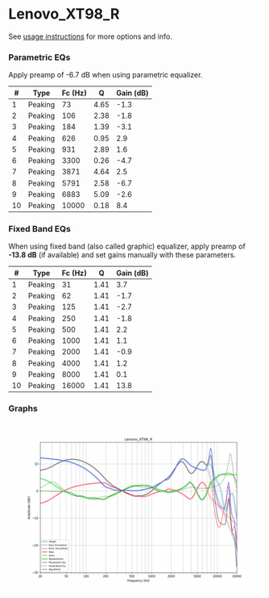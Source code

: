# Lenovo_XT98_R
See [usage instructions](https://github.com/jaakkopasanen/AutoEq#usage) for more options and info.

### Parametric EQs
Apply preamp of -6.7 dB when using parametric equalizer.

|   # | Type    |   Fc (Hz) |    Q |   Gain (dB) |
|-----|---------|-----------|------|-------------|
|   1 | Peaking |        73 | 4.65 |        -1.3 |
|   2 | Peaking |       106 | 2.38 |        -1.8 |
|   3 | Peaking |       184 | 1.39 |        -3.1 |
|   4 | Peaking |       626 | 0.95 |         2.9 |
|   5 | Peaking |       931 | 2.89 |         1.6 |
|   6 | Peaking |      3300 | 0.26 |        -4.7 |
|   7 | Peaking |      3871 | 4.64 |         2.5 |
|   8 | Peaking |      5791 | 2.58 |        -6.7 |
|   9 | Peaking |      6883 | 5.09 |        -2.6 |
|  10 | Peaking |     10000 | 0.18 |         8.4 |

### Fixed Band EQs
When using fixed band (also called graphic) equalizer, apply preamp of **-13.8 dB** (if available) and set gains manually with these parameters.

|   # | Type    |   Fc (Hz) |    Q |   Gain (dB) |
|-----|---------|-----------|------|-------------|
|   1 | Peaking |        31 | 1.41 |         3.7 |
|   2 | Peaking |        62 | 1.41 |        -1.7 |
|   3 | Peaking |       125 | 1.41 |        -2.7 |
|   4 | Peaking |       250 | 1.41 |        -1.8 |
|   5 | Peaking |       500 | 1.41 |         2.2 |
|   6 | Peaking |      1000 | 1.41 |         1.1 |
|   7 | Peaking |      2000 | 1.41 |        -0.9 |
|   8 | Peaking |      4000 | 1.41 |         1.2 |
|   9 | Peaking |      8000 | 1.41 |         0.1 |
|  10 | Peaking |     16000 | 1.41 |        13.8 |

### Graphs
![](./Lenovo_XT98_R.png)
